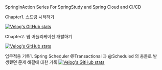 SpringInAction Series For SpringStudy and Spring Cloud and CI/CD

Chapter1. 스프링 시작하기

[![Velog's GitHub stats](https://velog-readme-stats.vercel.app/api/badge?name=spring1)](https://velog.io/@jnissi92/spring-in-action-first)

Chapter2. 웹 어플리케이션 개발하기

[![Velog's GitHub stats](https://velog-readme-stats.vercel.app/api/badge?name=spring2)](https://velog.io/@jnissi92/spring-in-action-second)

업무적용 기록1. Spring Scheduler
@Transactional 과 @Scheduled 의 충돌로 발생했던 문제 해결에 대한 기록
[![Velog's GitHub stats](https://velog-readme-stats.vercel.app/api/badge?name=Scheduler)](https://velog.io/@jnissi92/Spring-Scheduler)
